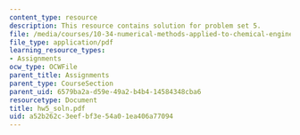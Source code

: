 ```yaml
---
content_type: resource
description: This resource contains solution for problem set 5.
file: /media/courses/10-34-numerical-methods-applied-to-chemical-engineering-fall-2005/a52b262c3eefbf3e54a01ea406a77094_hw5_soln.pdf
file_type: application/pdf
learning_resource_types:
- Assignments
ocw_type: OCWFile
parent_title: Assignments
parent_type: CourseSection
parent_uid: 6579ba2a-d59e-49a2-b4b4-14584348cba6
resourcetype: Document
title: hw5_soln.pdf
uid: a52b262c-3eef-bf3e-54a0-1ea406a77094
---
```

